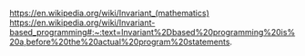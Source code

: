 https://en.wikipedia.org/wiki/Invariant_(mathematics)
https://en.wikipedia.org/wiki/Invariant-based_programming#:~:text=Invariant%2Dbased%20programming%20is%20a,before%20the%20actual%20program%20statements.

